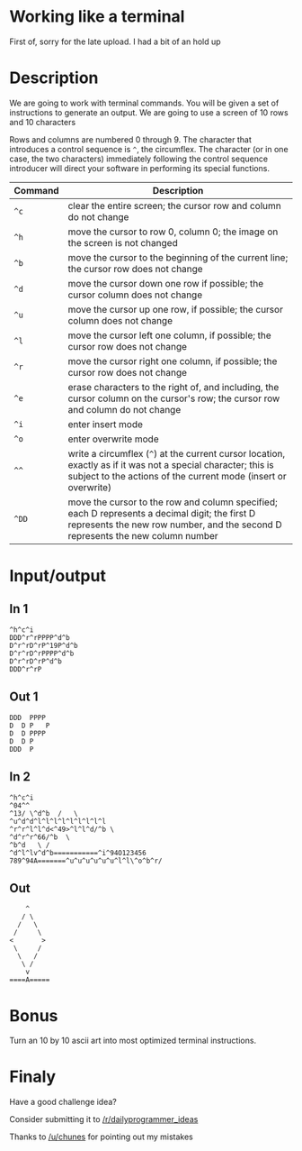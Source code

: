 # Working like a terminal
<div class="md"><p>First of, sorry for the late upload. I had a bit of an hold up</p>
<h1>Description</h1>
<p>We are going to work with terminal commands. You will be given a set of instructions to generate an output.
We are going to use a screen of 10 rows and 10 characters</p>
<p>Rows and columns are numbered 0 through 9. The character that introduces a control sequence is <code>^</code>, the circumflex. The character (or in one case, the two characters) immediately following the control sequence introducer will direct your software in performing its special functions.</p>
<table><thead>
<tr>
<th>Command</th>
<th>Description</th>
</tr>
</thead><tbody>
<tr>
<td><code>^c</code></td>
<td>clear the entire screen; the cursor row and column do not change</td>
</tr>
<tr>
<td><code>^h</code></td>
<td>move the cursor to row 0, column 0; the image on the screen is not changed</td>
</tr>
<tr>
<td><code>^b</code></td>
<td>move the cursor to the beginning of the current line; the cursor row does not change</td>
</tr>
<tr>
<td><code>^d</code></td>
<td>move the cursor down one row if possible; the cursor column does not change</td>
</tr>
<tr>
<td><code>^u</code></td>
<td>move the cursor up one row, if possible; the cursor column does not change</td>
</tr>
<tr>
<td><code>^l</code></td>
<td>move the cursor left one column, if possible; the cursor row does not change</td>
</tr>
<tr>
<td><code>^r</code></td>
<td>move the cursor right one column, if possible; the cursor row does not change</td>
</tr>
<tr>
<td><code>^e</code></td>
<td>erase characters to the right of, and including, the cursor column on the cursor's row; the cursor row and column do not change</td>
</tr>
<tr>
<td><code>^i</code></td>
<td>enter insert mode</td>
</tr>
<tr>
<td><code>^o</code></td>
<td>enter overwrite mode</td>
</tr>
<tr>
<td><code>^^</code></td>
<td>write a circumflex (<code>^</code>) at the current cursor location, exactly as if it was not a special character; this is subject to the actions of the current mode (insert or overwrite)</td>
</tr>
<tr>
<td><code>^DD</code></td>
<td>move the cursor to the row and column specified; each D represents a decimal digit; the first D represents the new row number, and the second D represents the new column number</td>
</tr>
</tbody></table>
<h1>Input/output</h1>
<h2>In 1</h2>
<pre><code>^h^c^i
DDD^r^rPPPP^d^b
D^r^rD^rP^19P^d^b
D^r^rD^rPPPP^d^b
D^r^rD^rP^d^b
DDD^r^rP  
</code></pre>
<h2>Out 1</h2>
<pre><code>DDD  PPPP 
D  D P   P
D  D PPPP 
D  D P    
DDD  P 
</code></pre>
<h2>In 2</h2>
<pre><code>^h^c^i
^04^^
^13/ \^d^b  /   \
^u^d^d^l^l^l^l^l^l^l^l^l
^r^r^l^l^d&lt;^49&gt;^l^l^d/^b \
^d^r^r^66/^b  \
^b^d   \ /
^d^l^lv^d^b===========^i^94O123456
789^94A=======^u^u^u^u^u^u^l^l\^o^b^r/
</code></pre>
<h2>Out</h2>
<pre><code>    ^
   / \
  /   \
 /     \
&lt;       &gt;
 \     /
  \   /
   \ /
    v
====A=====
</code></pre>
<h1>Bonus</h1>
<p>Turn an 10 by 10 ascii art into most optimized terminal instructions.</p>
<h1>Finaly</h1>
<p>Have a good challenge idea?</p>
<p>Consider submitting it to <a href="/r/dailyprogrammer_ideas">/r/dailyprogrammer_ideas</a></p>
<p>Thanks to <a href="/u/chunes">/u/chunes</a> for pointing out my mistakes</p>
</div>
